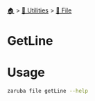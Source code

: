 <!--startTocHeader-->
[🏠](../../README.md) > [🔧 Utilities](../README.md) > [📁 File](README.md)
# GetLine
<!--endTocHeader-->

# Usage

<!--startCode-->
```bash
zaruba file getLine --help
```
<!--endCode-->

<!--startTocSubtopic-->
<!--endTocSubtopic-->